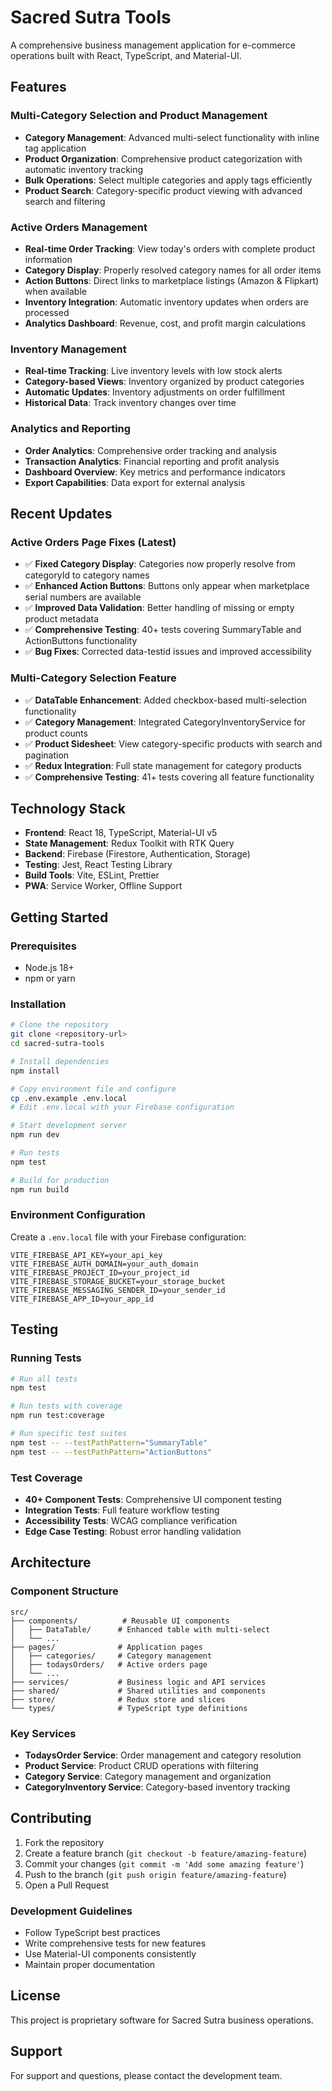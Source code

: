 # Sacred Sutra Tools

A comprehensive business management application for e-commerce operations built with React, TypeScript, and Material-UI.

## Features

### Multi-Category Selection and Product Management
- **Category Management**: Advanced multi-select functionality with inline tag application
- **Product Organization**: Comprehensive product categorization with automatic inventory tracking
- **Bulk Operations**: Select multiple categories and apply tags efficiently
- **Product Search**: Category-specific product viewing with advanced search and filtering

### Active Orders Management  
- **Real-time Order Tracking**: View today's orders with complete product information
- **Category Display**: Properly resolved category names for all order items
- **Action Buttons**: Direct links to marketplace listings (Amazon & Flipkart) when available
- **Inventory Integration**: Automatic inventory updates when orders are processed
- **Analytics Dashboard**: Revenue, cost, and profit margin calculations

### Inventory Management
- **Real-time Tracking**: Live inventory levels with low stock alerts  
- **Category-based Views**: Inventory organized by product categories
- **Automatic Updates**: Inventory adjustments on order fulfillment
- **Historical Data**: Track inventory changes over time

### Analytics and Reporting
- **Order Analytics**: Comprehensive order tracking and analysis
- **Transaction Analytics**: Financial reporting and profit analysis  
- **Dashboard Overview**: Key metrics and performance indicators
- **Export Capabilities**: Data export for external analysis

## Recent Updates

### Active Orders Page Fixes (Latest)
- ✅ **Fixed Category Display**: Categories now properly resolve from categoryId to category names
- ✅ **Enhanced Action Buttons**: Buttons only appear when marketplace serial numbers are available
- ✅ **Improved Data Validation**: Better handling of missing or empty product metadata
- ✅ **Comprehensive Testing**: 40+ tests covering SummaryTable and ActionButtons functionality
- ✅ **Bug Fixes**: Corrected data-testid issues and improved accessibility

### Multi-Category Selection Feature
- ✅ **DataTable Enhancement**: Added checkbox-based multi-selection functionality
- ✅ **Category Management**: Integrated CategoryInventoryService for product counts
- ✅ **Product Sidesheet**: View category-specific products with search and pagination
- ✅ **Redux Integration**: Full state management for category products
- ✅ **Comprehensive Testing**: 41+ tests covering all feature functionality

## Technology Stack

- **Frontend**: React 18, TypeScript, Material-UI v5
- **State Management**: Redux Toolkit with RTK Query
- **Backend**: Firebase (Firestore, Authentication, Storage)
- **Testing**: Jest, React Testing Library
- **Build Tools**: Vite, ESLint, Prettier
- **PWA**: Service Worker, Offline Support

## Getting Started

### Prerequisites
- Node.js 18+
- npm or yarn

### Installation

```bash
# Clone the repository
git clone <repository-url>
cd sacred-sutra-tools

# Install dependencies
npm install

# Copy environment file and configure
cp .env.example .env.local
# Edit .env.local with your Firebase configuration

# Start development server
npm run dev

# Run tests
npm test

# Build for production
npm run build
```

### Environment Configuration

Create a `.env.local` file with your Firebase configuration:

```env
VITE_FIREBASE_API_KEY=your_api_key
VITE_FIREBASE_AUTH_DOMAIN=your_auth_domain
VITE_FIREBASE_PROJECT_ID=your_project_id
VITE_FIREBASE_STORAGE_BUCKET=your_storage_bucket
VITE_FIREBASE_MESSAGING_SENDER_ID=your_sender_id
VITE_FIREBASE_APP_ID=your_app_id
```

## Testing

### Running Tests

```bash
# Run all tests
npm test

# Run tests with coverage
npm run test:coverage

# Run specific test suites
npm test -- --testPathPattern="SummaryTable"
npm test -- --testPathPattern="ActionButtons"
```

### Test Coverage
- **40+ Component Tests**: Comprehensive UI component testing
- **Integration Tests**: Full feature workflow testing  
- **Accessibility Tests**: WCAG compliance verification
- **Edge Case Testing**: Robust error handling validation

## Architecture

### Component Structure
```
src/
├── components/          # Reusable UI components
│   ├── DataTable/      # Enhanced table with multi-select
│   └── ...
├── pages/              # Application pages
│   ├── categories/     # Category management
│   ├── todaysOrders/   # Active orders page  
│   └── ...
├── services/           # Business logic and API services
├── shared/             # Shared utilities and components
├── store/              # Redux store and slices
└── types/              # TypeScript type definitions
```

### Key Services
- **TodaysOrder Service**: Order management and category resolution
- **Product Service**: Product CRUD operations with filtering
- **Category Service**: Category management and organization
- **CategoryInventory Service**: Category-based inventory tracking

## Contributing

1. Fork the repository
2. Create a feature branch (`git checkout -b feature/amazing-feature`)
3. Commit your changes (`git commit -m 'Add some amazing feature'`)
4. Push to the branch (`git push origin feature/amazing-feature`)
5. Open a Pull Request

### Development Guidelines
- Follow TypeScript best practices
- Write comprehensive tests for new features
- Use Material-UI components consistently
- Maintain proper documentation

## License

This project is proprietary software for Sacred Sutra business operations.

## Support

For support and questions, please contact the development team.
